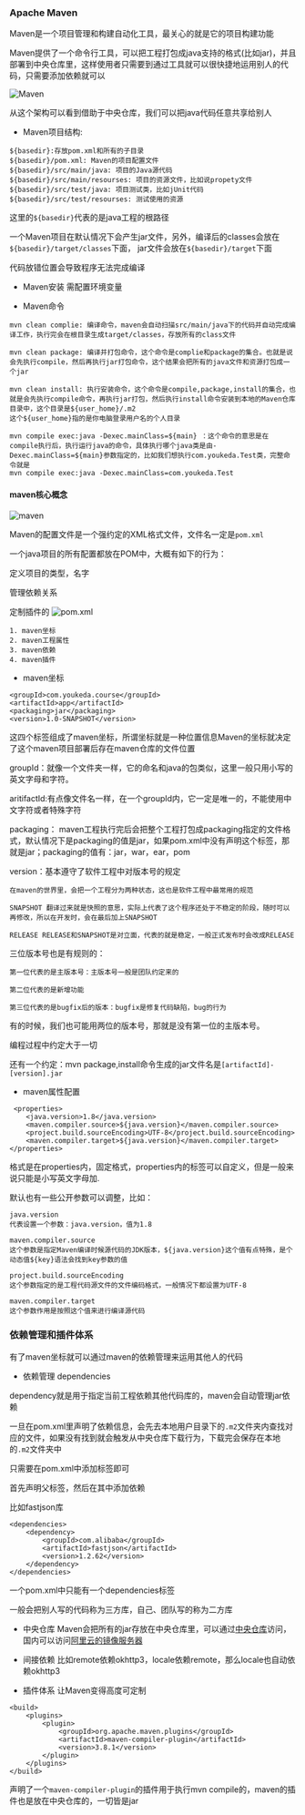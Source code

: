### Apache Maven

Maven是一个项目管理和构建自动化工具，最关心的就是它的项目构建功能

Maven提供了一个命令行工具，可以把工程打包成java支持的格式(比如jar)，并且部署到中央仓库里，这样使用者只需要到通过工具就可以很快捷地运用别人的代码，只需要添加依赖就可以

![Maven](https://style.youkeda.com/img/ham/course/j4/mvn.svg)

从这个架构可以看到借助于中央仓库，我们可以把java代码任意共享给别人

+ Maven项目结构:

```
${basedir}:存放pom.xml和所有的子目录
${basedir}/pom.xml: Maven的项目配置文件
${basedir}/src/main/java: 项目的Java源代码
${basedir}/src/main/resourses: 项目的资源文件，比如说propety文件
${basedir}/src/test/java: 项目测试类，比如jUnit代码
${basedir}/src/test/resourses: 测试使用的资源
```

这里的`${basedir}`代表的是java工程的根路径

一个Maven项目在默认情况下会产生jar文件，另外，编译后的classes会放在`${basedir}/target/classes`下面，
jar文件会放在`${basedir}/target`下面

代码放错位置会导致程序无法完成编译

+ Maven安装
  需配置环境变量

+ Maven命令

```
mvn clean complie: 编译命令，maven会自动扫描src/main/java下的代码并自动完成编译工作，执行完会在根目录生成target/classes，存放所有的class文件

mvn clean package: 编译并打包命令，这个命令是complie和package的集合。也就是说会先执行compile，然后再执行jar打包命令，这个结果会把所有的java文件和资源打包成一个jar

mvn clean install: 执行安装命令，这个命令是compile,package,install的集合，也就是会先执行compile命令，再执行jar打包，然后执行install命令安装到本地的Maven仓库目录中，这个目录是${user_home}/.m2
这个${user_home}指的是你电脑登录用户名的个人目录

mvn compile exec:java -Dexec.mainClass=${main} ：这个命令的意思是在compile执行后，执行运行java的命令，具体执行哪个java类是由-Dexec.mainClass=${main}参数指定的，比如我们想执行com.youkeda.Test类，完整命令就是
mvn compile exec:java -Dexec.mainClass=com.youkeda.Test
```

#### maven核心概念

![maven](https://style.youkeda.com/img/ham/course/j4/Maven%E6%A0%B8%E5%BF%83%E6%A6%82%E5%BF%B5.png?x-oss-process=image/resize,w_800/watermark,image_d2F0ZXJtYXNrLnBuZz94LW9zcy1wcm9jZXNzPWltYWdlL3Jlc2l6ZSx3XzEwMA==,t_60,g_se,x_10,y_10)

Maven的配置文件是一个强约定的XML格式文件，文件名一定是`pom.xml`

一个java项目的所有配置都放在POM中，大概有如下的行为：

定义项目的类型，名字

管理依赖关系

定制插件的
![pom.xml](https://style.youkeda.com/img/ham/course/j4/pomxml.svg)

```
1. maven坐标
2. maven工程属性
3. maven依赖
4. maven插件
```

+ maven坐标

```
<groupId>com.youkeda.course</groupId>
<artifactId>app</artifactId>
<packaging>jar</packaging>
<version>1.0-SNAPSHOT</version>
```

这四个标签组成了maven坐标，所谓坐标就是一种位置信息Maven的坐标就决定了这个maven项目部署后存在maven仓库的文件位置

groupId：就像一个文件夹一样，它的命名和java的包类似，这里一般只用小写的英文字母和字符。

aritifactId:有点像文件名一样，在一个groupId内，它一定是唯一的，不能使用中文字符或者特殊字符

packaging： maven工程执行完后会把整个工程打包成packaging指定的文件格式，默认情况下是packaging的值是jar，如果pom.xml中没有声明这个标签，那就是jar；packaging的值有：jar，war，ear，pom

version：基本遵守了软件工程中对版本号的规定

```
在maven的世界里，会把一个工程分为两种状态，这也是软件工程中最常用的规范

SNAPSHOT 翻译过来就是快照的意思，实际上代表了这个程序还处于不稳定的阶段，随时可以再修改，所以在开发时，会在最后加上SNAPSHOT

RELEASE RELEASE和SNAPSHOT是对立面，代表的就是稳定，一般正式发布时会改成RELEASE
```

三位版本号也是有规则的：

```
第一位代表的是主版本号：主版本号一般是团队约定来的

第二位代表的是新增功能

第三位代表的是bugfix后的版本：bugfix是修复代码缺陷，bug的行为
```

有的时候，我们也可能用两位的版本号，那就是没有第一位的主版本号。

编程过程中约定大于一切

还有一个约定：mvn package,install命令生成的jar文件名是`[artifactId]-[version].jar`

+ maven属性配置

```
 <properties>
    <java.version>1.8</java.version>
    <maven.compiler.source>${java.version}</maven.compiler.source>
    <project.build.sourceEncoding>UTF-8</project.build.sourceEncoding>
    <maven.compiler.target>${java.version}</maven.compiler.target>
</properties>
```

格式是在properties内，固定格式，properties内的标签可以自定义，但是一般来说只能是小写英文字母加.

默认也有一些公开参数可以调整，比如：

```
java.version
代表设置一个参数：java.version，值为1.8

maven.compiler.source
这个参数是指定Maven编译时候源代码的JDK版本，${java.version}这个值有点特殊，是个动态值${key}语法会找到key参数的值

project.build.sourceEncoding
这个参数指定的是工程代码源文件的文件编码格式，一般情况下都设置为UTF-8

maven.compiler.target
这个参数作用是按照这个值来进行编译源代码
```

### 依赖管理和插件体系

有了maven坐标就可以通过maven的依赖管理来运用其他人的代码

+ 依赖管理 dependencies

dependency就是用于指定当前工程依赖其他代码库的，maven会自动管理jar依赖

一旦在pom.xml里声明了依赖信息，会先去本地用户目录下的`.m2`文件夹内查找对应的文件，如果没有找到就会触发从中央仓库下载行为，下载完会保存在本地的`.m2`文件夹中

只需要在pom.xml中添加标签即可

首先声明父标签，然后在其中添加依赖

比如fastjson库

```
<dependencies>
    <dependency>
        <groupId>com.alibaba</groupId>
        <artifactId>fastjson</artifactId>
        <version>1.2.62</version>
    </dependency>
</dependencies>
```

一个pom.xml中只能有一个dependencies标签

一般会把别人写的代码称为三方库，自己、团队写的称为二方库

+ 中央仓库
  Maven会把所有的jar存放在中央仓库里，可以通过[中央仓库](https://search.maven.org/)访问，国内可以访问[阿里云的镜像服务器](https://maven.aliyun.com/mvn/search)

+ 间接依赖
  比如remote依赖okhttp3，locale依赖remote，那么locale也自动依赖okhttp3

+ 插件体系
  让Maven变得高度可定制

```
<build>
    <plugins>
        <plugin>
            <groupId>org.apache.maven.plugins</groupId>
            <artifactId>maven-compiler-plugin</artifactId>
            <version>3.8.1</version>
        </plugin>
    </plugins>
</build>
```

声明了一个`maven-compiler-plugin`的插件用于执行mvn compile的，maven的插件也是放在中央仓库的，一切皆是jar
